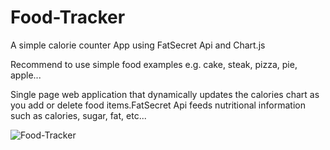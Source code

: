 Food-Tracker
============

A simple calorie counter App using FatSecret Api and Chart.js

Recommend to use simple food examples e.g. cake, steak, pizza, pie, apple...

Single page web application that dynamically updates the calories chart as you add or delete food items.FatSecret Api feeds nutritional information such as calories, sugar, fat, etc...

![Food-Tracker](https://github.com/johnlin1214/Food-Tracker/blob/master/public/Screen%20Shot%202015-03-09%20at%208.54.48%20PM.png?raw=true "Screen shot demo")

